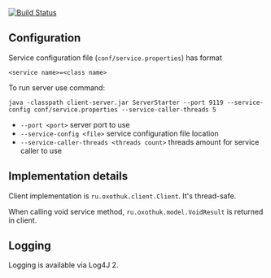 [![Build Status](https://travis-ci.org/borukho/client-server.svg?branch=master)](https://travis-ci.org/borukho/client-server)

## Configuration
Service configuration file (`conf/service.properties`) has format
```
<service name>=<class name>
```

To run server use command:
```
java -classpath client-server.jar ServerStarter --port 9119 --service-config conf/service.properties --service-caller-threads 5
```

- `--port <port>` server port to use
- `--service-config <file>` service configuration file location
- `--service-caller-threads <threads count>` threads amount for service caller to use

## Implementation details
Client implementation is `ru.oxothuk.client.Client`. It's thread-safe. 

When calling void service method, `ru.oxothuk.model.VoidResult` is returned in client.

## Logging
Logging is available via Log4J 2.

